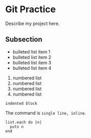 # Git Practice

Describe my project here.

## Subsection

  * bulleted list item 1
  * bulleted list item 2
  * bulleted list item 3
  * bulleted list item 4

  1. numbered list
  2. numbered list
  3. numbered list
  4. numbered list

    indented block

The command is `single line, inline`.

```
list.each do |n|
  puts n
end
```
